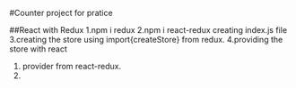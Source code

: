#Counter project for pratice

##React with Redux 
1.npm i redux 
2.npm i react-redux
  creating index.js file 
3.creating the store using import{createStore} from redux.
4.providing the store with react
   1. provider from react-redux.
   2. <Provider store={store}><App/></Provider>


